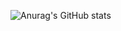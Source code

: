 ![Anurag's GitHub stats](https://github-readme-stats.vercel.app/api?username=MrEn1gma&show_icons=true&theme=radical)
